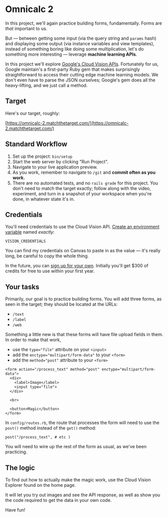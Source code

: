 # Omnicalc 2

In this project, we'll again practice building forms, fundamentally. Forms are _that_ important to us.

But — between getting some input (via the query string and `params` hash) and displaying some output (via instance variables and view templates), instead of something boring like doing some multiplication, let's do something more interesting — leverage **machine learning APIs**.

In this project we'll explore [Google's Cloud Vision APIs](https://cloud.google.com/vision). Fortunately for us, Google maintain's a first-party Ruby gem that makes surprisingly straightforward to access their cutting edge machine learning models. We don't even have to parse the JSON ourselves; Google's gem does all the heavy-lifting, and we just call a method.

## Target

Here's our target, roughly:

[https://omnicalc-2.matchthetarget.com/](https://omnicalc-2.matchthetarget.com/)

## Standard Workflow

 1. Set up the project: `bin/setup`
 1. Start the web server by clicking "Run Project".
 1. Navigate to your live application preview.
 1. As you work, remember to navigate to `/git` and **commit often as you work.**
 1. There are no automated tests, and no `rails grade` for this project. You don't need to match the target exactly; follow along with the video, experiment, and turn in a snapshot of your workspace when you're done, in whatever state it's in.

## Credentials

You'll need credentials to use the Cloud Vision API. [Create an environment variable](https://chapters.firstdraft.com/chapters/792) named _exactly_:

```
VISION_CREDENTIALS
```

You can find my credentials on Canvas to paste in as the value — it's really long, be careful to copy the whole thing.

In the future, you can [sign up for your own](https://cloud.google.com/vision/overview/docs/get-started). Initially you'll get $300 of credits for free to use within your first year.


## Your tasks

Primarily, our goal is to practice building forms. You will add three forms, as seen in the target; they should be located at the URLs:

 - `/text`
 - `/label`
 - `/web`

Something a little new is that these forms will have file upload fields in them. In order to make that work,

 - use the `type="file"` attribute on your `<input>`
 - add the `enctype="multipart/form-data"` to your `<form>`
 - add the `method="post"` attribute to your `<form>`

```
<form action="/process_text" method="post" enctype="multipart/form-data">
  <div>
    <label>Image</label>
    <input type="file">
  </div>

  <br>
  
  <button>Magic</button>
</form>
```

In `config/routes.rb`, the route that processes the form will need to use the `post()` method instead of the `get()` method:

```
post("/process_text", # etc )
```

You will need to wire up the rest of the form as usual, as we've been practicing.

## The logic

To find out how to actually make the magic work, use the Cloud Vision Explorer found on the home page.

It will let you try out images and see the API response, as well as show you the code required to get the data in your own code.

Have fun!
